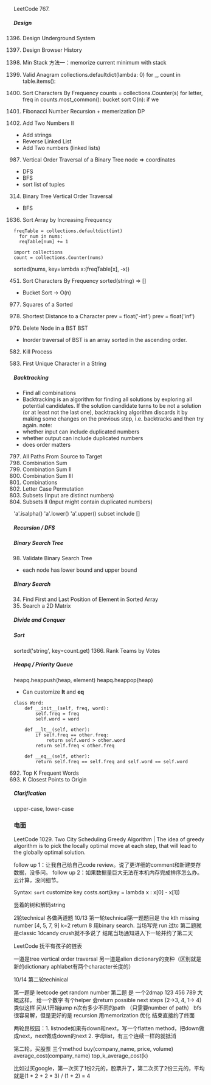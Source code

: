 LeetCode 767.

##### Design
1396. Design Underground System
1472. Design Browser History

155. Min Stack
方法一：memorize current minimum with stack

242. Valid Anagram
collections.defaultdict(lambda: 0)
for _, count in table.items():

451. Sort Characters By Frequency
counts = collections.Counter(s)
for letter, freq in counts.most_common():
bucket sort O(n): if we 

509. Fibonacci Number
Recursion + memerization
DP

445. Add Two Numbers II
- Add strings
- Reverse Linked List
- Add Two numbers (linked lists)

987. Vertical Order Traversal of a Binary Tree
node => coordinates
- DFS
- BFS
- sort list of tuples

314. Binary Tree Vertical Order Traversal
- BFS

1636. Sort Array by Increasing Frequency
```
freqTable = collections.defaultdict(int)
  for num in nums:
  reqTable[num] += 1

import collections
count = collections.Counter(nums)
```
sorted(nums, key=lambda x:(freqTable[x], -x))

451. Sort Characters By Frequency
sorted(string) => []
- Bucket Sort -> O(n)

977. Squares of a Sorted 

821. Shortest Distance to a Character
prev = float('-inf')
prev = float('inf')

450. Delete Node in a BST
BST
- Inorder traversal of BST is an array sorted in the ascending order.

582. Kill Process

387. First Unique Character in a String


##### Backtracking
- Find all combinations
- Backtracking is an algorithm for finding all solutions by exploring all potential candidates. If the solution candidate turns to be not a solution (or at least not the last one), backtracking algorithm discards it by making some changes on the previous step, i.e. backtracks and then try again.
note:
- whether input can include duplicated numbers
- whether output can include duplicated numbers
- does order matters
797. All Paths From Source to Target
39. Combination Sum
40. Combination Sum II
216. Combination Sum III
77. Combinations
784. Letter Case Permutation
78. Subsets (Input are distinct numbers)
90. Subsets II (Input might contain duplicated numbers)

'a'.isalpha()
'a'.lower()
'a'.upper()
subset include []

##### Recursion / DFS


##### Binary Search Tree
98. Validate Binary Search Tree
- each node has lower bound and upper bound

##### Binary Search
34. Find First and Last Position of Element in Sorted Array
74. Search a 2D Matrix

##### Divide and Conquer

##### Sort
sorted('string', key=count.get)
1366. Rank Teams by Votes


##### Heapq / Priority Queue
heapq.heappush(heap, element)
heapq.heappop(heap)
- Can customize __lt__ and __eq__
```
class Word:
    def __init__(self, freq, word):
        self.freq = freq
        self.word = word
    
    def __lt__(self, other):
        if self.freq == other.freq:
            return self.word > other.word
        return self.freq < other.freq
    
    def __eq__(self, other):
        return self.freq == self.freq and self.word == self.word
```
692. Top K Frequent Words
973. K Closest Points to Origin

##### Clarification
upper-case, lower-case



### 电面
LeetCode 1029. Two City Scheduling
Greedy Algorithm
| The idea of greedy algorithm is to pick the locally optimal move at each step, that will lead to the globally optimal solution.

follow up 1：让我自己给自己code review。说了更详细的comment和新建类存数据，没多问。
follow up 2：如果数据量巨大无法在本机内存完成排序怎么办。云计算，没问细节。

Syntax:
`sort` customize key
costs.sort(key = lambda x : x[0] - x[1])

竖着的树和解码string


 2轮technical 各做两道题
10/13 第一轮technical第一题题目是 the kth missing number
[4, 5, 7, 9] k=2 return 8
用binary search. 当场写完 run 过tc
第二题就是classic 1dcandy crush就不多说了
结尾当场通知进入下一轮并约了第二天

LeetCode 抚平有孩子的链表

一道是tree vertical order traversal
另一道是alien dictionary的变种（区别就是新的dictionary aphlabet有两个character长度的）

10/14 第二轮techinical

第一题是 leetcode get random number
第二题 是 一个2dmap
123
456
789
大概这样， 给一个数字 有个helper 会return possible next steps (2->3, 4, 1-> 4) 类似这样
问从1开始jump n次有多少不同的path （只需要number of path）
bfs很容易解，但是更好的是 recursion 用memorization 优化
结束直接约了终面

两轮昂校园：1. listnode如果有down和next，写一个flatten method，把down做成next，next做成down的next
2. 字母list，有三个连续一样的就抵消

第二轮，买股票
三个method
buy(company_name, price, volume)
average_cost(company_name)
top_k_average_cost(k)

比如过买google，第一次买了1份2元的，股票升了，第二次买了2份三元的，平均就是(1 * 2 + 2 * 3) / (1 + 2) = 4
